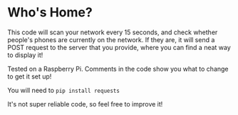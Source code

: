 # Who's Home?

This code will scan your network every 15 seconds, and check whether people's phones are currently on the network. If they are, it will send a POST request to the server that you provide, where you can find a neat way to display it!

Tested on a Raspberry Pi.
Comments in the code show you what to change to get it set up!

You will need to `pip install requests`

It's not super reliable code, so feel free to improve it!